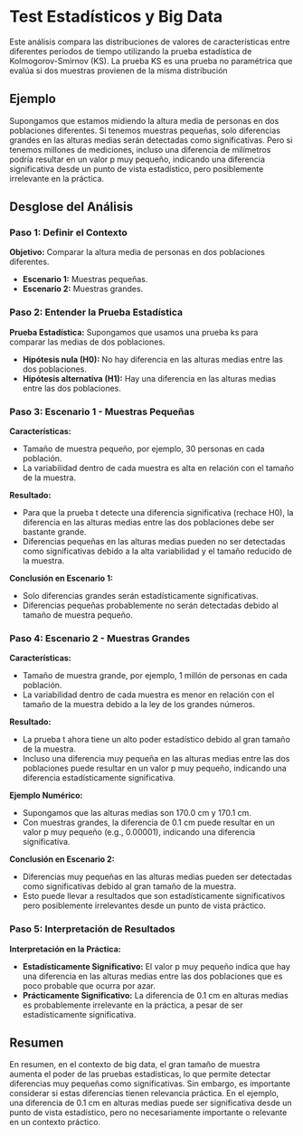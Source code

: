 # Test Estadísticos y Big Data

Este análisis compara las distribuciones de valores de características entre diferentes períodos de tiempo utilizando la prueba estadística de Kolmogorov-Smirnov (KS). La prueba KS es una prueba no paramétrica que evalúa si dos muestras provienen de la misma distribución

## Ejemplo

Supongamos que estamos midiendo la altura media de personas en dos poblaciones diferentes. Si tenemos muestras pequeñas, solo diferencias grandes en las alturas medias serán detectadas como significativas. Pero si tenemos millones de mediciones, incluso una diferencia de milímetros podría resultar en un valor p muy pequeño, indicando una diferencia significativa desde un punto de vista estadístico, pero posiblemente irrelevante en la práctica.

## Desglose del Análisis

### Paso 1: Definir el Contexto

**Objetivo:** Comparar la altura media de personas en dos poblaciones diferentes.

- **Escenario 1:** Muestras pequeñas.
- **Escenario 2:** Muestras grandes.

### Paso 2: Entender la Prueba Estadística

**Prueba Estadística:** Supongamos que usamos una prueba ks para comparar las medias de dos poblaciones.

- **Hipótesis nula (H0):** No hay diferencia en las alturas medias entre las dos poblaciones.
- **Hipótesis alternativa (H1):** Hay una diferencia en las alturas medias entre las dos poblaciones.

### Paso 3: Escenario 1 - Muestras Pequeñas

**Características:**

- Tamaño de muestra pequeño, por ejemplo, 30 personas en cada población.
- La variabilidad dentro de cada muestra es alta en relación con el tamaño de la muestra.

**Resultado:**

- Para que la prueba t detecte una diferencia significativa (rechace H0), la diferencia en las alturas medias entre las dos poblaciones debe ser bastante grande.
- Diferencias pequeñas en las alturas medias pueden no ser detectadas como significativas debido a la alta variabilidad y el tamaño reducido de la muestra.

**Conclusión en Escenario 1:**

- Solo diferencias grandes serán estadísticamente significativas.
- Diferencias pequeñas probablemente no serán detectadas debido al tamaño de muestra pequeño.


### Paso 4: Escenario 2 - Muestras Grandes

**Características:**

- Tamaño de muestra grande, por ejemplo, 1 millón de personas en cada población.
- La variabilidad dentro de cada muestra es menor en relación con el tamaño de la muestra debido a la ley de los grandes números.

**Resultado:**

- La prueba t ahora tiene un alto poder estadístico debido al gran tamaño de la muestra.
- Incluso una diferencia muy pequeña en las alturas medias entre las dos poblaciones puede resultar en un valor p muy pequeño, indicando una diferencia estadísticamente significativa.

**Ejemplo Numérico:**

- Supongamos que las alturas medias son 170.0 cm y 170.1 cm.
- Con muestras grandes, la diferencia de 0.1 cm puede resultar en un valor p muy pequeño (e.g., 0.00001), indicando una diferencia significativa.

**Conclusión en Escenario 2:**

- Diferencias muy pequeñas en las alturas medias pueden ser detectadas como significativas debido al gran tamaño de la muestra.
- Esto puede llevar a resultados que son estadísticamente significativos pero posiblemente irrelevantes desde un punto de vista práctico.


### Paso 5: Interpretación de Resultados

**Interpretación en la Práctica:**

- **Estadísticamente Significativo:** El valor p muy pequeño indica que hay una diferencia en las alturas medias entre las dos poblaciones que es poco probable que ocurra por azar.
- **Prácticamente Significativo:** La diferencia de 0.1 cm en alturas medias es probablemente irrelevante en la práctica, a pesar de ser estadísticamente significativa.

## Resumen

En resumen, en el contexto de big data, el gran tamaño de muestra aumenta el poder de las pruebas estadísticas, lo que permite detectar diferencias muy pequeñas como significativas. Sin embargo, es importante considerar si estas diferencias tienen relevancia práctica. En el ejemplo, una diferencia de 0.1 cm en alturas medias puede ser significativa desde un punto de vista estadístico, pero no necesariamente importante o relevante en un contexto práctico.